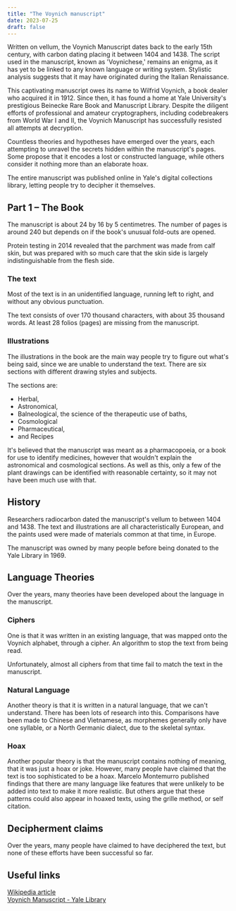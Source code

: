 ```yaml
---
title: "The Voynich manuscript"
date: 2023-07-25
draft: false
---
```


Written on vellum, the Voynich Manuscript dates back to the early 15th century, with carbon dating placing it between 1404 and 1438. The script used in the manuscript, known as 'Voynichese,' remains an enigma, as it has yet to be linked to any known language or writing system. Stylistic analysis suggests that it may have originated during the Italian Renaissance.

This captivating manuscript owes its name to Wilfrid Voynich, a book dealer who acquired it in 1912. Since then, it has found a home at Yale University's prestigious Beinecke Rare Book and Manuscript Library. Despite the diligent efforts of professional and amateur cryptographers, including codebreakers from World War I and II, the Voynich Manuscript has successfully resisted all attempts at decryption.

Countless theories and hypotheses have emerged over the years, each attempting to unravel the secrets hidden within the manuscript's pages. Some propose that it encodes a lost or constructed language, while others consider it nothing more than an elaborate hoax.

The entire manuscript was published online in Yale's digital collections library, letting people try to decipher it themselves.

## Part 1 – The Book

The manuscript is about 24 by 16 by 5 centimetres. The number of pages is around 240 but depends on if the book's unusual fold-outs are opened.

Protein testing in 2014 revealed that the parchment was made from calf skin, but was prepared with so much care that the skin side is largely indistinguishable from the flesh side.

### The text

Most of the text is in an unidentified language, running left to right, and without any obvious punctuation.

The text consists of over 170 thousand characters, with about 35 thousand words. At least 28 folios (pages) are missing from the manuscript.

### Illustrations

The illustrations in the book are the main way people try to figure out what's being said, since we are unable to understand the text. There are six sections with different drawing styles and subjects.

The sections are:

- Herbal,
- Astronomical,
- Balneological, the science of the therapeutic use of baths,
- Cosmological
- Pharmaceutical,
- and Recipes

It's believed that the manuscript was meant as a pharmacopoeia, or a book for use to identify medicines, however that wouldn't explain the astronomical and cosmological sections. As well as this, only a few of the plant drawings can be identified with reasonable certainty, so it may not have been much use with that.

## History

Researchers radiocarbon dated the manuscript's vellum to between 1404 and 1438. The text and illustrations are all characteristically European, and the paints used were made of materials common at that time, in Europe.

The manuscript was owned by many people before being donated to the Yale Library in 1969.

## Language Theories

Over the years, many theories have been developed about the language in the manuscript.

### Ciphers

One is that it was written in an existing language, that was mapped onto the Voynich alphabet, through a cipher. An algorithm to stop the text from being read.

Unfortunately, almost all ciphers from that time fail to match the text in the manuscript.

### Natural Language

Another theory is that it is written in a natural language, that we can't understand. There has been lots of research into this. Comparisons have been made to Chinese and Vietnamese, as morphemes generally only have one syllable, or a North Germanic dialect, due to the skeletal syntax.

### Hoax

Another popular theory is that the manuscript contains nothing of meaning, that it was just a hoax or joke. However, many people have claimed that the text is too sophisticated to be a hoax. Marcelo Montemurro published findings that there are many language like features that were unlikely to be added into text to make it more realistic. But others argue that these patterns could also appear in hoaxed texts, using the grille method, or self citation.

## Decipherment claims

Over the years, many people have claimed to have deciphered the text, but none of these efforts have been successful so far.

## Useful links

[Wikipedia article](https://en.wikipedia.org/wiki/Voynich_manuscript?useskin=vector)<br>
[Voynich Manuscript - Yale Library](https://collections.library.yale.edu/catalog/2002046)